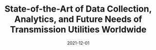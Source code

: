 ---
title: "State-of-the-Art of Data Collection, Analytics, and Future Needs of Transmission Utilities Worldwide"
collection: publications
category: manuscripts
permalink: /publication/2021-12-01-data-analytics-transmission-utilities
excerpt: "This collaborative paper reviews the current state of data collection and analytics in transmission utilities. It identifies future needs to support the growing demand for data-driven grid operations."
date: 2021-12-01
venue: "International Journal of Electrical Power & Energy Systems"
paperurl: https://doi.org/10.1016/j.ijepes.2021.107772
citation: "Sevilla, F. R. S., Liu, Y., Barocio, E., Korba, P., & Cremer, J. L. (2021). 'State-of-the-Art of Data Collection, Analytics, and Future Needs of Transmission Utilities Worldwide.' International Journal of Electrical Power & Energy Systems, 134, 107772."
---